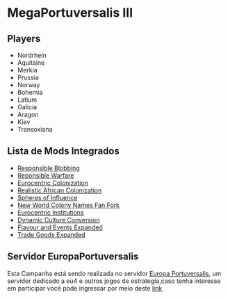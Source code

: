 # MegaPortuversalis III
## Players
- Nordrhein
- Aquitaine
- Merkia
- Prussia
- Norway
- Bohemia
- Latium
- Galicia
- Aragon
- Kiev
- Transoxiana

## Lista de Mods Integrados
- [Responsible Blobbing](https://steamcommunity.com/sharedfiles/filedetails/?id=2131234936)
- [Reponsible Warfare](https://steamcommunity.com/sharedfiles/filedetails/?id=2387400670)
- [Eurocentric Colonization](https://steamcommunity.com/sharedfiles/filedetails/?id=2967447656)
- [Realistic African Colonization](https://steamcommunity.com/sharedfiles/filedetails/?id=2967440220)
- [Spheres of Influence](https://steamcommunity.com/sharedfiles/filedetails/?id=3002729793)
- [New World Colony Names Fan Fork](https://steamcommunity.com/sharedfiles/filedetails/?id=2776989437)
- [Eurocentric Institutions](https://steamcommunity.com/sharedfiles/filedetails/?id=1881890980)
- [Dynamic Culture Conversion](https://steamcommunity.com/sharedfiles/filedetails/?id=2760914801)
- [Flavour and Events Expanded](https://steamcommunity.com/sharedfiles/filedetails/?id=2185445645)
- [Trade Goods Expanded](https://steamcommunity.com/sharedfiles/filedetails/?id=1770950522)

## Servidor EuropaPortuversalis
Esta Campanha está sendo realizada no servidor [Europa Portuversalis](https://discord.gg/FnfJzzbBKP), um servidor dedicado a eu4 e outros jogos de estrategia,caso tenha interesse em participar você pode ingressar por meio deste [link](https://discord.gg/FnfJzzbBKP)
